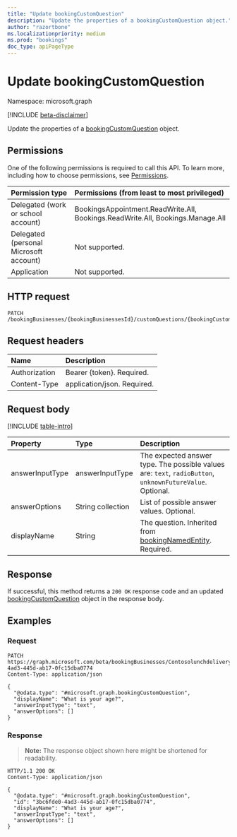 ```yaml
---
title: "Update bookingCustomQuestion"
description: "Update the properties of a bookingCustomQuestion object."
author: "razortbone"
ms.localizationpriority: medium
ms.prod: "bookings"
doc_type: apiPageType
---
```


# Update bookingCustomQuestion

Namespace: microsoft.graph

[!INCLUDE [beta-disclaimer](../../includes/beta-disclaimer.md)]

Update the properties of a [bookingCustomQuestion](../resources/bookingcustomquestion.md) object.

## Permissions

One of the following permissions is required to call this API. To learn more, including how to choose permissions, see [Permissions](/graph/permissions-reference).

| Permission type                        | Permissions (from least to most privileged)                                    |
| :------------------------------------- | :----------------------------------------------------------------------------- |
| Delegated (work or school account)     | BookingsAppointment.ReadWrite.All, Bookings.ReadWrite.All, Bookings.Manage.All |
| Delegated (personal Microsoft account) | Not supported.                                                                 |
| Application                            | Not supported.                                                                 |

## HTTP request

<!-- {
  "blockType": "ignored"
}
-->

```http
PATCH /bookingBusinesses/{bookingBusinessesId}/customQuestions/{bookingCustomQuestionId}
```

## Request headers

| Name          | Description                 |
| :------------ | :-------------------------- |
| Authorization | Bearer {token}. Required.   |
| Content-Type  | application/json. Required. |

## Request body

[!INCLUDE [table-intro](../../includes/update-property-table-intro.md)]

| Property        | Type              | Description                                                                                                         |
| :-------------- | :---------------- | :------------------------------------------------------------------------------------------------------------------ |
| answerInputType | answerInputType   | The expected answer type. The possible values are: `text`, `radioButton`, `unknownFutureValue`. Optional.    |
| answerOptions   | String collection | List of possible answer values. Optional.                                                                   |
| displayName     | String            | The question. Inherited from [bookingNamedEntity](../resources/bookingnamedentity.md). Required. |

## Response

If successful, this method returns a `200 OK` response code and an updated [bookingCustomQuestion](../resources/bookingcustomquestion.md) object in the response body.

## Examples

### Request

<!-- {
  "blockType": "request",
  "name": "update_bookingcustomquestion"
}
-->

```http
PATCH https://graph.microsoft.com/beta/bookingBusinesses/Contosolunchdelivery@contoso.onmicrosoft.com/customQuestions/3bc6fde0-4ad3-445d-ab17-0fc15dba0774
Content-Type: application/json

{
  "@odata.type": "#microsoft.graph.bookingCustomQuestion",
  "displayName": "What is your age?",
  "answerInputType": "text",
  "answerOptions": []
}
```

### Response

> **Note:** The response object shown here might be shortened for readability.

<!-- {
  "blockType": "response",
  "truncated": true,
  "@odata.type": "microsoft.graph.bookingCustomQuestion"
}
-->

```http
HTTP/1.1 200 OK
Content-Type: application/json

{
  "@odata.type": "#microsoft.graph.bookingCustomQuestion",
  "id": "3bc6fde0-4ad3-445d-ab17-0fc15dba0774",
  "displayName": "What is your age?",
  "answerInputType": "text",
  "answerOptions": []
}
```
